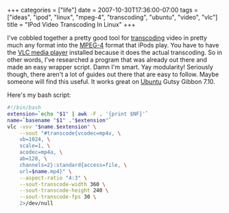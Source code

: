 +++
categories = ["life"]
date = 2007-10-30T17:36:00-07:00
tags = ["ideas", "ipod", "linux", "mpeg-4", "transcoding", "ubuntu", "video", "vlc"]
title = "IPod Video Transcoding In Linux"
+++

I've cobbled together a pretty good tool for [transcoding](https://en.wikipedia.org/wiki/Transcode) video in pretty much any format into the [MPEG-4](https://en.wikipedia.org/wiki/MPEG-4) format that iPods play. You have to have the [VLC media player](https://www.videolan.org/) installed because it does the actual transcoding. So in other words, I've researched a program that was already out there and made an easy wrapper script. Damn I'm smart. Yay modularity! Seriously though, there aren't a lot of guides out there that are easy to follow. Maybe someone will find this useful. It works great on [Ubuntu](https://en.wikipedia.org/wiki/Ubuntu_%28Linux_distribution%29) Gutsy Gibbon 7.10.

Here's my bash script:

```bash
#!/bin/bash
extension=`echo "$1" | awk -F . '{print $NF}'`
name=`basename "$1" ."$extension"`
vlc -vvv "$name.$extension" \
    --sout "#transcode{vcodec=mp4v, \
    vb=1024, \
    scale=1, \
    acodec=mp4a, \
    ab=128, \
    channels=2}:standard{access=file, \
    url=$name.mp4}" \
    --aspect-ratio "4:3" \
    --sout-transcode-width 360 \
    --sout-transcode-height 240 \
    --sout-transcode-fps 30 \
    2>/dev/null
```
